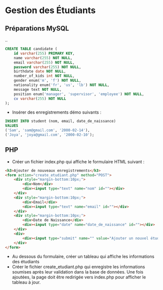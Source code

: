 # Gestion des Étudiants
## Préparations MySQL 
..
```SQL
CREATE TABLE candidate (
    id varchar(255) PRIMARY KEY,
    name varchar(255) NOT NULL,
    email varchar(255) NOT NULL,
    password varchar(255) NOT NULL,
    birthdate date NOT NULL,
    number_of_kids int NOT NULL,
    gender enum('m', 'f') NOT NULL,
    nationality enum('fr', 'us', 'lb') NOT NULL,
    message text NOT NULL,
    position enum('manager', 'supervisor', 'employee') NOT NULL,
    cv varchar(255) NOT NULL
);
```
* Insérer des enregistrements démo suivants :
```SQL
INSERT INTO student (nom, email, date_de_naissance) 
VALUES 
('Sam', 'sam@gmail.com', '2000-02-14'), 
('Joya', 'joya@gmail.com', '2000-02-10');

```
## PHP
* Créer un fichier index.php qui affiche le formulaire HTML suivant :
```HTML
<h3>Ajouter de nouveaux enregistrements</h3>
<form action="create_etudiant.php" method="POST">
    <div style="margin-bottom:10px;">
        <div>Nom</div>
        <div><input type="text" name="nom" id=""></div>
    </div>
    <div style="margin-bottom:10px;">
        <div>Email</div>
        <div><input type="text" name="email" id=""></div>
    </div>
    <div style="margin-bottom:10px;">
        <div>Date de Naissance</div>
        <div><input type="date" name="date_de_naissance" id=""></div>
    </div>
    <div>
        <div><input type="submit" name="" value="Ajouter un nouvel étudiant" id=""></div>
    </div>
</form>
```
* Au dessous du formulaire, créer un tableau qui affiche les informations des étudiants
* Créer le fichier create_etudiant.php qui enregistre les informations soumises après leur validation dans la base de données. Une fois ajoutées, la page doit être redirigée vers index.php pour afficher le tableau à jour.